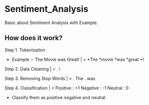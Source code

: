 # Sentiment_Analysis
Basic about Sentiment Analysis with Example.


## How does it work?

Step 1. Tokenization
- Example :- The Movie was Great! | > 
     *The
     *movie
     *was
     *great
     *!
     
Step 2. Data Cleaning | >  . ! 

Step 3. Removing Stop Words | >  . The  . was

Step 4. Classification | > 
Positive : +1
Nagative : -1
Neutral : 0

* Classify them as positive negative and neutral.

